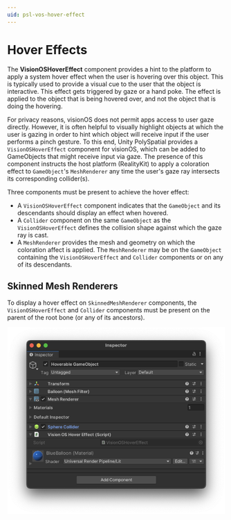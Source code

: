 ```yaml
---
uid: psl-vos-hover-effect
---
```

# Hover Effects

The **VisionOSHoverEffect** component provides a hint to the platform to apply a system hover effect when the user is hovering over this object. This is typically used to provide a visual cue to the user that the object is interactive. This effect gets triggered by gaze or a hand poke. The effect is applied to the object that is being hovered over, and not the object that is doing the hovering.

For privacy reasons, visionOS does not permit apps access to user gaze directly. However, it is often helpful to visually highlight objects at which the user is gazing in order to hint which object will receive input if the user performs a pinch gesture. To this end, Unity PolySpatial provides a `VisionOSHoverEffect` component for visionOS, which can be added to GameObjects that might receive input via gaze. The presence of this component instructs the host platform (RealityKit) to apply a coloration effect to `GameObject`'s `MeshRenderer` any time the user's gaze ray intersects its corresponding collider(s). 

Three components must be present to achieve the hover effect: 

* A `VisionOSHoverEffect` component indicates that the `GameObject` and its descendants should display an effect when hovered.
* A `Collider` component on the same `GameObject` as the `VisionOSHoverEffect` defines the collision shape against which the gaze ray is cast.
* A `MeshRenderer` provides the mesh and geometry on which the coloration affect is applied.  The `MeshRenderer` may be on the `GameObject` containing the `VisionOSHoverEffect` and `Collider` components or on any of its descendants.

## Skinned Mesh Renderers
To display a hover effect on `SkinnedMeshRenderer` components, the `VisionOSHoverEffect` and `Collider` components must be present on the parent of the root bone (or any of its ancestors).

![VisionOSHoverEffect](images/ReferenceGuide/VisionOSHoverEffect.png)